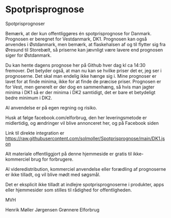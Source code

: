 # Spotprisprognose
Spotprisprognoser

Bemærk, at der kun offentliggøres én spotprisprognose for Danmark. Prognosen er beregnet for Vestdanmark, DK1. Prognosen kan også anvendes i Østdanmark, men bemærk, at flaskehalsen af og til flytter sig fra Øresund til Storebælt, så priserne kan jævnligt være lavere end prognosen siger for Østdanmark.

Du kan hente dagens prognose her på Github hver dag kl ca 14:30 fremover. Det betyder også, at man nu kan se hvilke priser det er, jeg ser i prognoserne. Det skal man endelig ikke hænge sig i. Mine prognoser er lavet for at finde minima, ikke for at finde de præcise priser. Prognosen er for Vest, men generelt er der dog en sammenhæng, så hvis man jagter minima i DK1 så er der minima i DK2 samtidigt, det er bare et betydeligt bedre minimum i DK2. 

Al anvendelse er på egen regning og risiko.

Husk at følge facebook.com/elforbrug, den her leveringsmetode er midlertidig, og ændringer vil blive annonceret her, og på Facebook siden

Link til direkte integration er https://raw.githubusercontent.com/solmoller/Spotprisprognose/main/DK1.json

Alt materiale offentliggjort på denne hjemmeside er gratis til ikke-kommerciel brug for forbrugere.

Al videredistribution, kommerciel anvendelse eller forædling af prognoserne er ikke tilladt, og vil blive mødt med søgsmål.

Det er eksplicit ikke tilladt at indlejre spotprisprognoserne i produkter, apps eller hjemmesider som stilles til rådighed for offentligheden.

MVH

Henrik Møller Jørgensen
Grønnere Elforbrug
